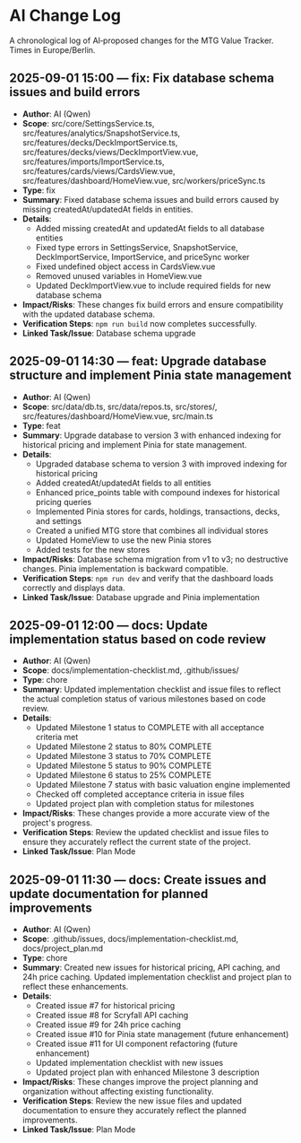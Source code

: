 # AI Change Log

A chronological log of AI‑proposed changes for the MTG Value Tracker. Times in Europe/Berlin.

## 2025-09-01 15:00 — fix: Fix database schema issues and build errors
- **Author**: AI (Qwen)
- **Scope**: src/core/SettingsService.ts, src/features/analytics/SnapshotService.ts, src/features/decks/DeckImportService.ts, src/features/decks/views/DeckImportView.vue, src/features/imports/ImportService.ts, src/features/cards/views/CardsView.vue, src/features/dashboard/HomeView.vue, src/workers/priceSync.ts
- **Type**: fix
- **Summary**: Fixed database schema issues and build errors caused by missing createdAt/updatedAt fields in entities.
- **Details**:
  - Added missing createdAt and updatedAt fields to all database entities
  - Fixed type errors in SettingsService, SnapshotService, DeckImportService, ImportService, and priceSync worker
  - Fixed undefined object access in CardsView.vue
  - Removed unused variables in HomeView.vue
  - Updated DeckImportView.vue to include required fields for new database schema
- **Impact/Risks**: These changes fix build errors and ensure compatibility with the updated database schema.
- **Verification Steps**: `npm run build` now completes successfully.
- **Linked Task/Issue**: Database schema upgrade

## 2025-09-01 14:30 — feat: Upgrade database structure and implement Pinia state management
- **Author**: AI (Qwen)
- **Scope**: src/data/db.ts, src/data/repos.ts, src/stores/, src/features/dashboard/HomeView.vue, src/main.ts
- **Type**: feat
- **Summary**: Upgrade database to version 3 with enhanced indexing for historical pricing and implement Pinia for state management.
- **Details**:
  - Upgraded database schema to version 3 with improved indexing for historical pricing
  - Added createdAt/updatedAt fields to all entities
  - Enhanced price_points table with compound indexes for historical pricing queries
  - Implemented Pinia stores for cards, holdings, transactions, decks, and settings
  - Created a unified MTG store that combines all individual stores
  - Updated HomeView to use the new Pinia stores
  - Added tests for the new stores
- **Impact/Risks**: Database schema migration from v1 to v3; no destructive changes. Pinia implementation is backward compatible.
- **Verification Steps**: `npm run dev` and verify that the dashboard loads correctly and displays data.
- **Linked Task/Issue**: Database upgrade and Pinia implementation

## 2025-09-01 12:00 — docs: Update implementation status based on code review
- **Author**: AI (Qwen)
- **Scope**: docs/implementation-checklist.md, .github/issues/
- **Type**: chore
- **Summary**: Updated implementation checklist and issue files to reflect the actual completion status of various milestones based on code review.
- **Details**:
  - Updated Milestone 1 status to COMPLETE with all acceptance criteria met
  - Updated Milestone 2 status to 80% COMPLETE
  - Updated Milestone 3 status to 70% COMPLETE
  - Updated Milestone 5 status to 90% COMPLETE
  - Updated Milestone 6 status to 25% COMPLETE
  - Updated Milestone 7 status with basic valuation engine implemented
  - Checked off completed acceptance criteria in issue files
  - Updated project plan with completion status for milestones
- **Impact/Risks**: These changes provide a more accurate view of the project's progress.
- **Verification Steps**: Review the updated checklist and issue files to ensure they accurately reflect the current state of the project.
- **Linked Task/Issue**: Plan Mode

## 2025-09-01 11:30 — docs: Create issues and update documentation for planned improvements
- **Author**: AI (Qwen)
- **Scope**: .github/issues, docs/implementation-checklist.md, docs/project_plan.md
- **Type**: chore
- **Summary**: Created new issues for historical pricing, API caching, and 24h price caching. Updated implementation checklist and project plan to reflect these enhancements.
- **Details**:
  - Created issue #7 for historical pricing
  - Created issue #8 for Scryfall API caching
  - Created issue #9 for 24h price caching
  - Created issue #10 for Pinia state management (future enhancement)
  - Created issue #11 for UI component refactoring (future enhancement)
  - Updated implementation checklist with new issues
  - Updated project plan with enhanced Milestone 3 description
- **Impact/Risks**: These changes improve the project planning and organization without affecting existing functionality.
- **Verification Steps**: Review the new issue files and updated documentation to ensure they accurately reflect the planned improvements.
- **Linked Task/Issue**: Plan Mode